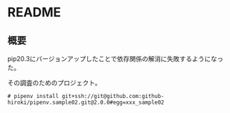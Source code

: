 # README

## 概要

pip20.3にバージョンアップしたことで依存関係の解消に失敗するようになった。

その調査のためのプロジェクト。

~~~console
# pipenv install git+ssh://git@github.com:github-hiroki/pipenv.sample02.git@2.0.0#egg=xxx_sample02
~~~
